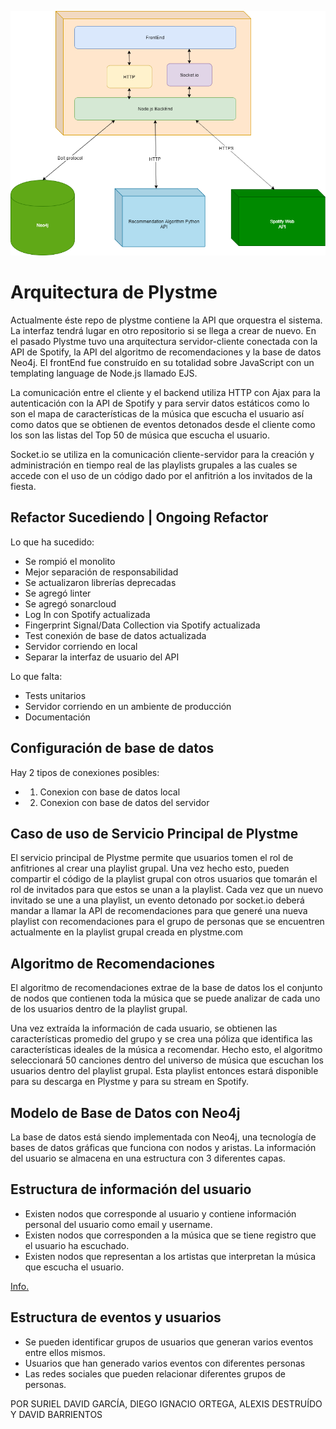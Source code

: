 ![alt text](https://github.com/Diegorandom/PlystmeBeta/blob/master/plystmeLogin.png)

# Arquitectura de Plystme

Actualmente éste repo de plystme contiene la API que orquestra el sistema. La interfaz tendrá lugar en otro repositorio si se llega a crear de nuevo.
En el pasado Plystme tuvo una arquitectura servidor-cliente conectada con la API de Spotify, la API del algoritmo de recomendaciones y la base de datos Neo4j. El frontEnd fue construído en su totalidad sobre JavaScript con un templating language de Node.js llamado EJS. 

La comunicación entre el cliente y el backend utiliza HTTP con Ajax para la autenticación con la API de Spotify y para servir datos estáticos como lo son el mapa de características de la música que escucha el usuario así como datos que se obtienen de eventos detonados desde el cliente como los son las listas del Top 50 de música que escucha el usuario. 

Socket.io se utiliza en la comunicación cliente-servidor para la creación y administración en tiempo real de las playlists grupales a las cuales se accede con el uso de un código dado por el anfitrión a los invitados de la fiesta.

## Refactor Sucediendo | Ongoing Refactor

Lo que ha sucedido:
- Se rompió el monolito
- Mejor separación de responsabilidad
- Se actualizaron librerías deprecadas
- Se agregó linter
- Se agregó sonarcloud
- Log In con Spotify actualizada
- Fingerprint Signal/Data Collection via Spotify actualizada
- Test conexión de base de datos actualizada
- Servidor corriendo en local
- Separar la interfaz de usuario del API

Lo que falta:
- Tests unitarios
- Servidor corriendo en un ambiente de producción
- Documentación

## Configuración de base de datos

Hay 2 tipos de conexiones posibles:
- 1. Conexion con base de datos local
- 2. Conexion con base de datos del servidor

## Caso de uso de Servicio Principal de Plystme

El servicio principal de Plystme permite que usuarios tomen el rol de anfitriones al crear una playlist grupal. Una vez hecho esto, pueden compartir el código de la playlist grupal con otros usuarios que tomarán el rol de invitados para que estos se unan a la playlist. Cada vez que un nuevo invitado se une a una playlist, un evento detonado por socket.io deberá mandar a llamar la API de recomendaciones para que generé una nueva playlist con recomendaciones para el grupo de personas que se encuentren actualmente en la playlist grupal creada en plystme.com

## Algoritmo de Recomendaciones

El algoritmo de recomendaciones extrae de la base de datos los el conjunto de nodos que contienen toda la música que se puede analizar de cada uno de los usuarios dentro de la playlist grupal.

Una vez extraída la información de cada usuario, se obtienen las características promedio del grupo y se crea una póliza que identifica las características ideales de la música a recomendar. Hecho esto, el algoritmo seleccionará 50 canciones dentro del universo de música que escuchan los usuarios dentro del playlist grupal. Esta playlist entonces estará disponible para su descarga en Plystme y para su stream en Spotify.

## Modelo de Base de Datos con Neo4j

La base de datos está siendo implementada con Neo4j, una tecnología de bases de datos gráficas que funciona con nodos y aristas. La información del usuario se almacena en una estructura con 3 diferentes capas.

## Estructura de información del usuario

- Existen nodos que corresponde al usuario y contiene información personal del usuario como email y username. 
- Existen nodos que corresponden a la música que se tiene registro que el usuario ha escuchado. 
- Existen nodos que representan a los artistas que interpretan la música que escucha el usuario. 

[Info.](https://medium.com/@diegoignacioortega/motor-de-recomendación-de-música-basado-en-grafos-f4e02de2884e)

## Estructura de eventos y usuarios

- Se pueden identificar grupos de usuarios que generan varios eventos entre ellos mismos. 
- Usuarios que han generado varios eventos con diferentes personas
- Las redes sociales que pueden relacionar diferentes grupos de personas.

POR SURIEL DAVID GARCÍA, DIEGO IGNACIO ORTEGA, ALEXIS DESTRUÍDO Y DAVID BARRIENTOS
